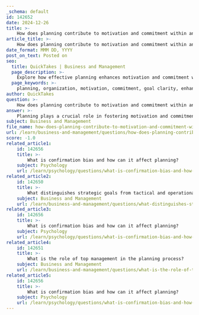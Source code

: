 ```yaml
---
_schema: default
id: 142652
date: 2024-12-26
title: >-
    How does planning contribute to motivation and commitment within an organization?
article_title: >-
    How does planning contribute to motivation and commitment within an organization?
date_format: MMM DD, YYYY
post_on_text: Posted on
seo:
  title: QuickTakes | Business and Management
  page_description: >-
    Explore how effective planning enhances motivation and commitment within organizations through goal clarity, competence enhancement, team collaboration, and psychological strategies.
  page_keywords: >-
    planning, organization, motivation, commitment, goal clarity, enhanced competence, teamwork, performance standards, psychological principles, employee engagement
author: QuickTakes
question: >-
    How does planning contribute to motivation and commitment within an organization?
answer: >-
    Planning plays a crucial role in fostering motivation and commitment within an organization through several key mechanisms:\n\n1. **Clarity of Goals**: Effective planning provides clear objectives for employees, reducing uncertainty about what they should accomplish. When employees understand their goals, they are more likely to feel motivated to work towards them. A lack of clear goals can lead to confusion and decreased motivation, as individuals may not know what they are striving for.\n\n2. **Enhanced Competence**: By setting goals that align with employees' skills and abilities, organizations can enhance their sense of competence. When employees feel capable of achieving their objectives, their confidence increases, which in turn boosts their motivation and commitment to the organization.\n\n3. **Sense of Relatedness**: Planning often involves collaboration and teamwork, which fosters a sense of belonging among employees. When individuals work together towards common goals, they develop shared responsibility and commitment to the outcomes, enhancing their intrinsic motivation.\n\n4. **Guidance for Action**: Planning directs employee efforts towards specific targets, helping them understand the actions they need to take to achieve their goals. This focus on actionable steps can increase motivation, as employees can see a clear path to success.\n\n5. **Performance Standards**: Planning establishes performance criteria that allow managers to measure progress. This feedback mechanism can motivate employees to stay committed to their goals, as they can track their achievements and make necessary adjustments.\n\n6. **Regular Review and Adaptation**: The process of regularly reviewing and adapting goals can keep employees engaged and motivated. It allows for the recognition of achievements and the addressing of challenges, which can reinforce commitment to the organizational objectives.\n\n7. **Psychological Principles**: Utilizing effective goal-setting techniques rooted in psychological principles can optimize the planning process. By considering factors such as autonomy, competence, and relatedness, organizations can create a motivating environment that fosters commitment among employees.\n\nIn summary, planning contributes to motivation and commitment by providing clarity, enhancing competence, fostering teamwork, guiding actions, establishing performance standards, and incorporating psychological principles into the goal-setting process. These elements work together to create an environment where employees feel motivated to contribute to the organization's success.
subject: Business and Management
file_name: how-does-planning-contribute-to-motivation-and-commitment-within-an-organization.md
url: /learn/business-and-management/questions/how-does-planning-contribute-to-motivation-and-commitment-within-an-organization
score: -1.0
related_article1:
    id: 142656
    title: >-
        What is confirmation bias and how can it affect planning?
    subject: Psychology
    url: /learn/psychology/questions/what-is-confirmation-bias-and-how-can-it-affect-planning
related_article2:
    id: 142650
    title: >-
        What distinguishes strategic goals from tactical and operational goals?
    subject: Business and Management
    url: /learn/business-and-management/questions/what-distinguishes-strategic-goals-from-tactical-and-operational-goals
related_article3:
    id: 142656
    title: >-
        What is confirmation bias and how can it affect planning?
    subject: Psychology
    url: /learn/psychology/questions/what-is-confirmation-bias-and-how-can-it-affect-planning
related_article4:
    id: 142651
    title: >-
        What is the role of top management in the planning process?
    subject: Business and Management
    url: /learn/business-and-management/questions/what-is-the-role-of-top-management-in-the-planning-process
related_article5:
    id: 142656
    title: >-
        What is confirmation bias and how can it affect planning?
    subject: Psychology
    url: /learn/psychology/questions/what-is-confirmation-bias-and-how-can-it-affect-planning
---
```


&nbsp;